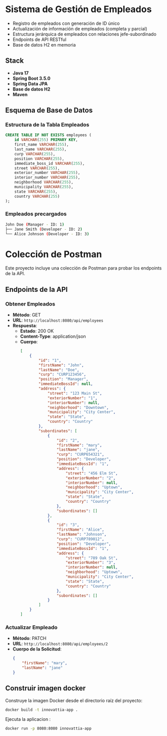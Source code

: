 # Sistema de Gestión de Empleados

- Registro de empleados con generación de ID único
- Actualización de información de empleados (completa y parcial)
- Estructura jerárquica de empleados con relaciones jefe-subordinado
- Endpoints de API RESTful
- Base de datos H2 en memoria

## Stack

- **Java 17**
- **Spring Boot 3.5.0**
- **Spring Data JPA**
- **Base de datos H2**
- **Maven**

## Esquema de Base de Datos

### Estructura de la Tabla Empleados

```sql
CREATE TABLE IF NOT EXISTS employees (
    id VARCHAR(255) PRIMARY KEY,
    first_name VARCHAR(255),
    last_name VARCHAR(255),
    curp VARCHAR(255),
    position VARCHAR(255),
    immediate_boss_id VARCHAR(255),
    street VARCHAR(255),
    exterior_number VARCHAR(255),
    interior_number VARCHAR(255),
    neighborhood VARCHAR(255),
    municipality VARCHAR(255),
    state VARCHAR(255),
    country VARCHAR(255)
);
```

### Empleados precargados 

```bash
John Doe (Manager - ID: 1)
├── Jane Smith (Developer - ID: 2)
└── Alice Johnson (Developer - ID: 3)
```

# Colección de Postman

Este proyecto incluye una colección de Postman para probar los endpoints de la API.

## Endpoints de la API

### Obtener Empleados

- **Método**: GET
- **URL**: `http://localhost:8080/api/employees`
- **Respuesta**:
    - **Estado**: 200 OK
    - **Content-Type**: application/json
    - **Cuerpo**:
      ```json
      [
          {
              "id": "1",
              "firstName": "John",
              "lastName": "Doe",
              "curp": "CURP123456",
              "position": "Manager",
              "immediateBossId": null,
              "address": {
                  "street": "123 Main St",
                  "exteriorNumber": "1",
                  "interiorNumber": null,
                  "neighborhood": "Downtown",
                  "municipality": "City Center",
                  "state": "State",
                  "country": "Country"
              },
              "subordinates": [
                  {
                      "id": "2",
                      "firstName": "mary",
                      "lastName": "jane",
                      "curp": "CURP654321",
                      "position": "Developer",
                      "immediateBossId": "1",
                      "address": {
                          "street": "456 Elm St",
                          "exteriorNumber": "2",
                          "interiorNumber": null,
                          "neighborhood": "Uptown",
                          "municipality": "City Center",
                          "state": "State",
                          "country": "Country"
                      },
                      "subordinates": []
                  },
                  {
                      "id": "3",
                      "firstName": "Alice",
                      "lastName": "Johnson",
                      "curp": "CURP789012",
                      "position": "Developer",
                      "immediateBossId": "1",
                      "address": {
                          "street": "789 Oak St",
                          "exteriorNumber": "3",
                          "interiorNumber": null,
                          "neighborhood": "Uptown",
                          "municipality": "City Center",
                          "state": "State",
                          "country": "Country"
                      },
                      "subordinates": []
                  }
              ]
          }
      ]
      ```

### Actualizar Empleado

- **Método**: PATCH
- **URL**: `http://localhost:8080/api/employees/2`
- **Cuerpo de la Solicitud**:
    ```json
    {
        "firstName": "mary",
        "lastName": "jane"
    }
    ```

## Construir imagen docker

Construye la imagen Docker desde el directorio raíz del proyecto:

```bash
docker build -t innovattia-app .
```


Ejecuta la aplicacion :

```bash
docker run -p 8080:8080 innovattia-app
```


